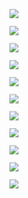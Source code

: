 <!-- Russian -->
![](https://readme-typing-svg.demolab.com?font=Sono&duration=3000&pause=800&color=blue&vCenter=true&width=435&lines=Привет!;Я+тут+редко+появляюсь;Глянь+в+тг+@RimBiO;...;)

<!-- English -->
![](https://readme-typing-svg.demolab.com?font=Sono&duration=3000&pause=800&color=blue&vCenter=true&width=435&lines=Hey+there!;I'm+rarely+active+here;Check+my+Telegram+@RimBiO;...;)

<!-- Spanish -->
![](https://readme-typing-svg.demolab.com?font=Sono&duration=3000&pause=800&color=blue&vCenter=true&width=435&lines=¡Hola!;Estoy+activo+aquí+raramente;Mira+mi+Telegram+@RimBiO;...;)

<!-- Ukrainian -->
![](https://readme-typing-svg.demolab.com?font=Sono&duration=3000&pause=800&color=blue&vCenter=true&width=435&lines=Привіт!;Я+тут+рідко+з’являюся;Глянь+в+тг+@RimBiO;...;)

<!-- French -->
![](https://readme-typing-svg.demolab.com?font=Sono&duration=3000&pause=800&color=blue&vCenter=true&width=435&lines=Salut!;Je+suis+rarement+actif+ici;Regarde+mon+Telegram+@RimBiO;...;)

<!-- German -->
![](https://readme-typing-svg.demolab.com?font=Sono&duration=3000&pause=800&color=blue&vCenter=true&width=435&lines=Hallo!;Ich+bin+hier+nicht+oft+aktiv;Schau+auf+Telegram+@RimBiO;...;)

<!-- Portuguese -->
![](https://readme-typing-svg.demolab.com?font=Sono&duration=3000&pause=800&color=blue&vCenter=true&width=435&lines=Olá!;Quase+não+apareço+por+aqui;Veja+meu+Telegram+@RimBiO;...;)

<!-- Arabic -->
![](https://readme-typing-svg.demolab.com?font=Sono&duration=3000&pause=800&color=blue&vCenter=true&width=435&lines=مرحبًا!;نادراً+ما+أكون+نشطًا+هنا;تحقق+من+تلغرامي+@RimBiO;...;)

<!-- Chinese -->
![](https://readme-typing-svg.demolab.com?font=Sono&duration=3000&pause=800&color=blue&vCenter=true&width=435&lines=你好！;我很少在这里出现;看看我的Telegram+@RimBiO;...;)

<!-- Hindi -->
![](https://readme-typing-svg.demolab.com?font=Sono&duration=3000&pause=800&color=blue&vCenter=true&width=435&lines=नमस्ते!;मैं+यहाँ+कभी+कभार+आता+हूँ;मेरा+टेलीग्राम+देखो+@RimBiO;...;)

![](https://komarev.com/ghpvc/?username=RimMirK)
